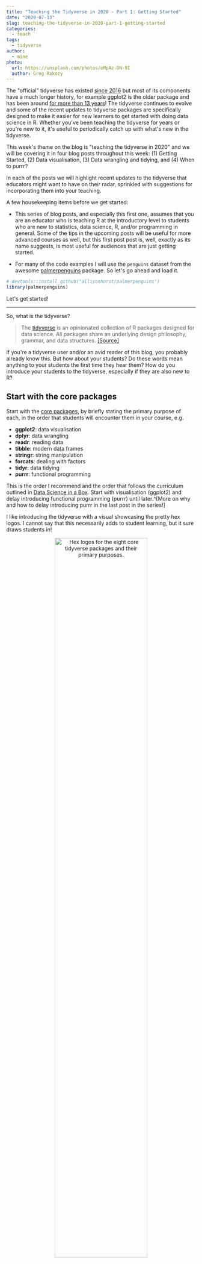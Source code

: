 ```yaml
---
title: "Teaching the Tidyverse in 2020 - Part 1: Getting Started"
date: "2020-07-13"
slug: teaching-the-tidyverse-in-2020-part-1-getting-started
categories:
  - teach
tags:
  - tidyverse
author:
  - mine
photo:
  url: https://unsplash.com/photos/oMpAz-DN-9I
  author: Greg Rakozy
---
```


The "official" tidyverse has existed [since 2016](https://twitter.com/hadleywickham/status/959507805282582528?s=20) but most of its components have a much longer history, for example ggplot2 is the older package and has been around [for more than 13 years](https://qz.com/1007328/all-hail-ggplot2-the-code-powering-all-those-excellent-charts-is-10-years-old/)!
The tidyverse continues to evolve and some of the recent updates to tidyverse packages are specifically designed to make it easier for new learners to get started with doing data science in R. 
Whether you've been teaching the tidyverse for years or you're new to it, it's useful to periodically catch up with what's new in the tidyverse.

This week's theme on the blog is "teaching the tidyverse in 2020" and we will be covering it in four blog posts throughout this week: (1) Getting Started, (2) Data visualisation, (3) Data wrangling and tidying, and (4) When to purrr?

In each of the posts we will highlight recent updates to the tidyverse that educators might want to have on their radar, sprinkled with suggestions for incorporating them into your teaching. 

A few housekeeping items before we get started:

- This series of blog posts, and especially this first one, assumes that you are an educator who is teaching R at the introductory level to students who are new to statistics, data science, R, and/or programming in general. 
Some of the tips in the upcoming posts will be useful for more advanced courses as well, but this first post post is, well, exactly as its name suggests, is most useful for audiences that are just getting started.

- For many of the code examples I will use the `penguins` dataset from the awesome [palmerpenguins](https://allisonhorst.github.io/palmerpenguins/) package. So let's go ahead and load it.


```r
# devtools::install_github("allisonhorst/palmerpenguins")
library(palmerpenguins)
```

Let's get started!

---

So, what is the tidyverse? 

> The [tidyverse](https://tidyverse.org/) is an opinionated collection of R packages designed for data science. 
> All packages share an underlying design philosophy, grammar, and data structures. [[Source]](https://tidyverse.org/)

If you're a tidyverse user and/or an avid reader of this blog, you probably already know this. 
But how about your students? 
Do these words mean anything to your students the first time they hear them? 
How do you introduce your students to the tidyverse, especially if they are also new to R?

## Start with the core packages

Start with the [core packages](https://www.tidyverse.org/packages/#core-tidyverse), by briefly stating the primary purpose of each, in the order that students will encounter them in your course, e.g.

- **ggplot2**: data visualisation
- **dplyr**: data wrangling
- **readr**: reading data
- **tibble**: modern data frames
- **stringr**: string manipulation
- **forcats**: dealing with factors
- **tidyr**: data tidying
- **purrr**: functional programming
  
This is the order I recommend and the order that follows the curriculum outlined in [Data Science in a Box](https://datasciencebox.org/). 
Start with visualisation (ggplot2) and delay introducing functional programming (purrr) until later.^[More on why and how to delay introducing purrr in the last post in the series!]

I like introducing the tidyverse with a visual showcasing the pretty hex logos. 
I cannot say that this necessarily adds to student learning, but it sure draws students in!

<div class="figure" style="text-align: center">
<img src="img/tidyverse-packages.png" alt="Hex logos for the eight core tidyverse packages and their primary purposes." width="70%" />
<p class="caption">Figure 1: Hex logos for the eight core tidyverse packages and their primary purposes.</p>
</div>

The important thing to note here is that I don't recommend bringing up the [non-core packages](https://www.tidyverse.org/packages/), i.e. those installed with the tidyverse, but not loaded along with it. 
Regardless of the level at which you're teaching, chances are you won't be using *all* of those packages in a single course. 
I recommend introducing other packages used in your course (whether they are a part of the tidyverse or not) as they become relevant to the topic you're covering, and simply highlight that the packages from the wider tidyverse share the design philosophy, grammar, and data structures as the core packages, e.g. the [rvest](rvest.tidyverse.org) package for web scraping plays nicely with pipes.

## Use `library(tidyverse)`

Load all packages with `library(tidyverse)` instead of loading the core packages individually.
This is especially useful if you are taking the ["let them eat cake first"](https://youtu.be/fQ4t7p6ZXDg) approach and presenting interesting and complex examples on day one of the course. 
It also means that your students need to only remember the name of one package, as opposed to multiple packages. 

You would, of course, want to mention the names of individual packages that make up the tidyverse as you teach specific topics that are best solved with those packages (e.g. provide a proper introduction to ggplot2 when teaching data visualisation and to stringr when teaching string manipulation) but `library(tidyverse)` will allow you to harness all that the tidyverse has to offer at once, without having to provide a lengthy introduction to each package on the first day of class. 

A useful side-effect of this is that you get access to the [few functions in the tidyverse meta package](https://tidyverse.tidyverse.org/reference/index.html). 
The `tidyverse_sitrep()` function (which gives a situation report on the tidyverse packages, i.e. a list of all installed tidyverse packages and their versions) and the `tidyverse_update()` function (which updates all tidyverse packages) can be useful when debugging code, especially if a student is getting output that looks different than yours after running the same lines of code.

## Review the package loading message 

When you load the tidyverse package, it prints out the following message:


```r
library(tidyverse)
```

```
## ── Attaching packages ─────────────────────────────────────── tidyverse 1.3.0 ──
```

```
## ✓ ggplot2 3.3.2     ✓ purrr   0.3.4
## ✓ tibble  3.0.3     ✓ dplyr   1.0.0
## ✓ tidyr   1.1.0     ✓ stringr 1.4.0
## ✓ readr   1.3.1     ✓ forcats 0.5.0
```

```
## ── Conflicts ────────────────────────────────────────── tidyverse_conflicts() ──
## x dplyr::filter() masks stats::filter()
## x dplyr::lag()    masks stats::lag()
```

I recommend explicitly addressing this message in your teaching.

I think this is the hardest step of them all, because *really* understanding some of this requires understanding package versions, name spaces, and the `::` operator, none of which are things I like to get into in the first 10 minutes of a class. 
At the same time, ignoring messages/warnings/errors is also not a habit I like to model. 

My suggestion is to 

- suppress package loading messages on the first day activity, which is straightforward if students start off with a template R Markdown document that you prepared, where the chunk where you load tidyverse has `meesage = FALSE` set, and then
- starting on the second module/day of class go through what the message means in full, with assurances to students that they don't need to "worry" about it, but it's worth for them to see it. 

A good point in the class to come back to this message is when introducing `dplyr::filter()`, which tends to be early on in an introductory data science or statistics course. 
You can run the `filter()` command without loading the tidyverse package and ask students to guess what the error means. 

For example, let's try to filter for penguins whose species is Chinstrap, without loading the tidyverse. And assume for a second that you are running the following code in a fresh R session, prior to loading the tidyverse package.




```r
penguins %>%
  filter(species == "Chinstrap")
```

```
## Error in filter(., species == "Chinstrap"): object 'species' not found
```

The error is confusing because we know there is a variable called `species` in the `penguins` dataset. 

If you have already reviewed the tidyverse package loading message earlier in your class, you can now ask students to guess why they might be getting this error. 
This is a good opportunity to review the message and also an opportunity to clarify why it's OK to not worry about the message if what you want to do is to use functions from the tidyverse.

Now, let's try again, this time with the tidyverse package loaded.




```r
library(tidyverse)
penguins %>%
  filter(species == "Chinstrap")
```

```
## # A tibble: 68 x 7
##    species island bill_length_mm bill_depth_mm flipper_length_… body_mass_g
##    <fct>   <fct>           <dbl>         <dbl>            <int>       <int>
##  1 Chinst… Dream            46.5          17.9              192        3500
##  2 Chinst… Dream            50            19.5              196        3900
##  3 Chinst… Dream            51.3          19.2              193        3650
##  4 Chinst… Dream            45.4          18.7              188        3525
##  5 Chinst… Dream            52.7          19.8              197        3725
##  6 Chinst… Dream            45.2          17.8              198        3950
##  7 Chinst… Dream            46.1          18.2              178        3250
##  8 Chinst… Dream            51.3          18.2              197        3750
##  9 Chinst… Dream            46            18.9              195        4150
## 10 Chinst… Dream            51.3          19.9              198        3700
## # … with 58 more rows, and 1 more variable: sex <fct>
```

Et voilà! This is looking much better.

## Help them get help

### Anatomy of R help docs

R comes with built in help documents. 
And they tend to be pretty thorough. 
But they are not always easy to digest, especially if you haven't seen them before. 
Kieran Healy has a very nice example of an [annotated R help page](https://socviz.co/appendix.html#a-little-more-about-r). 
I strongly recommend showing this, or better yet, a similarly annotated page for the first help document that you show in your class. 
It is also useful to tell students not just what's on the help document, but how to read it. 
Many R help documents have a lot of technical information between the description and the examples, and usually it's best to look at those two sections first, before diving deeper into the rest of the documentation. 
Skipping sections and scrolling to the bottom of the document won't come naturally to your students, it's a behaviour you want to model and narrate a few times, early on in your course. 

### Walkthrough of package pages

Each tidyverse package has a website at `[PKGNAME].tidyverse.org` (e.g. [dplyr.tidyverse.org](https://dplyr.tidyverse.org/), [ggplot2.tidyverse.org](https://ggplot2.tidyverse.org/)). 
The functions in each package are in the Reference tab, and this is worth pointing out to new learners. 
It is also worth pointing out that while the content of the function documentation on package websites mirrors the content in the help documents you can get in R with `?function`, the package website shows the output of the code in the examples. 
It can be a lot more efficient (and pleasant) to browse the documentation pages on the web, especially for plotting functions where documentation clearly shows which function you need to use to get your plot to look a certain way.

### Gooling for help

Googling how to do something is obvious, but it's not always obvious how best to Google for help. 
Appending the search phrase with "tidyverse" is almost always helpful for tidyverse specific help, but not always obvious to new learners. 

<div class="figure" style="text-align: center">
<img src="img/tidyverse-google.png" alt="Search results for 'how to make a boxplot in R' with and without 'tidyverse' appended to the search phrase." width="80%" />
<p class="caption">Figure 2: Search results for 'how to make a boxplot in R' with and without 'tidyverse' appended to the search phrase.</p>
</div>

### Make time for reprex

What is a reprex? 
It’s a **re**producible **ex**ample, as coined by Romain Francois. 
It's also the name of the [package](https://reprex.tidyverse.org/) that creates runnable code and output based on R code on the clipboard. 
Teaching your students how to make reprexes will have an immense payoff for them (and for you, as you try to help them). 
However making repexes is not trivial for beginners. 
It's especially not easy for students learning R starting with an R markdown document as opposed to an R script. 
This means you should make time in class to teach how to make a reprex, through live coding demos (or narrated screencasts) a few times. 
If you use an online discussion forum for questions (or if your students email their questions to you), you might need to coach them through making reprexes the first few times they try. 
Learning how to make a reprex will empower your students to ask good questions, or better yet, help them answer their own questions as they develop the reprex.

<img src="img/tidy-papers.png" align="right" height="250" alt="Screenshots of the two tidyverse papers referenced in text."></a>

## Provide background

I strongly recommend assigning (or at least suggesting) the following papers as reading early on in your course.

- Wickham, Hadley, et al. ["Welcome to the Tidyverse."](https://joss.theoj.org/papers/10.21105/joss.01686) Journal of Open Source Software 4.43 (2019): 1686.
- Wickham, Hadley. ["Tidy data."](https://www.jstatsoft.org/article/view/v059i10) Journal of Statistical Software 59.10 (2014): 1-23.

These papers give insight into the underlying scholarship and the intellectual history underpinning these tools and their development. 
The first paper (Welcome to the Tidyverse) can be assigned at the beginning of the course, as you introduce the tidyverse. 
I would recommend holding off on assigning the second paper (Tidy data) until you introduce the not just the concept of *tidy data* but also tools for tidying data (i.e. functions from the [tidyr](https://tidyr.tidyverse.org/) package).
